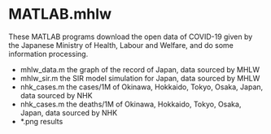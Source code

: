 # MATLAB.mhlw
These MATLAB programs download the open data of COVID-19 given by the Japanese Ministry of Health, Labour and Welfare, and do some information processing. 
- mhlw_data.m the graph of the record of Japan, data sourced by MHLW
- mhlw_sir.m the SIR model simulation for Japan, data sourced by MHLW
- nhk_cases.m the cases/1M of Okinawa, Hokkaido, Tokyo, Osaka, Japan, data sourced by NHK
- nhk_cases.m the deaths/1M of Okinawa, Hokkaido, Tokyo, Osaka, Japan, data sourced by NHK
- *.png results
